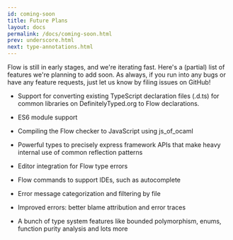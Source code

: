 ```yaml
---
id: coming-soon
title: Future Plans
layout: docs
permalink: /docs/coming-soon.html
prev: underscore.html
next: type-annotations.html
---
```


Flow is still in early stages, and we're iterating fast. Here's a (partial) list of features we're planning to add soon. As always, if you run into any bugs or have any feature requests, just let us know by filing issues on GitHub! 

* Support for converting existing TypeScript declaration files (.d.ts) for common libraries on DefinitelyTyped.org to Flow declarations.

* ES6 module support

* Compiling the Flow checker to JavaScript using js\_of\_ocaml

* Powerful types to precisely express framework APIs that make heavy internal use of common reflection patterns

* Editor integration for Flow type errors

* Flow commands to support IDEs, such as autocomplete

* Error message categorization and filtering by file

* Improved errors: better blame attribution and error traces

* A bunch of type system features like bounded polymorphism, enums, function purity analysis and lots more
